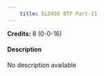 ```yaml
---
    title: ELD456 BTP Part-II
---
```

**Credits:** 8 (0-0-16)



#### Description 
No description available